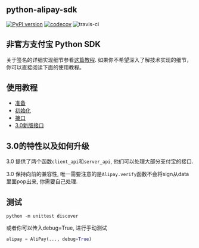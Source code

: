 ## python-alipay-sdk
[![PyPI version](https://badge.fury.io/py/python-alipay-sdk.svg)](https://badge.fury.io/py/python-alipay-sdk) [![codecov](https://codecov.io/gh/fzlee/alipay/branch/master/graph/badge.svg)](https://codecov.io/gh/fzlee/alipay) ![travis-ci](https://travis-ci.org/fzlee/alipay.svg?branch=master)

##  非官方支付宝 Python SDK

关于签名的详细实现细节参看[这篇教程](https://ifconfiger.com/page/python-alipay-sdk). 如果你不希望深入了解技术实现的细节，你可以直接阅读下面的使用教程。

## 使用教程
* [准备](./docs/preparation.zh-hans.md)
* [初始化](./docs/init.zh-hans.md)
* [接口](./docs/apis.zh-hans.md)
* [3.0新版接口](./docs/apis_new.zh-hans.md) 

## 3.0的特性以及如何升级
3.0 提供了两个函数`client_api`和`server_api`, 他们可以处理大部分支付宝的接口.

3.0 保持向前的兼容性, 唯一需要注意的是`Alipay.verify`函数不会将sign从data里面pop出来, 你需要自己处理. 

## 测试
```
python -m unittest discover
```

或者你可以传入debug=True, 进行手动测试
```python
alipay = AliPay(..., debug=True)
```